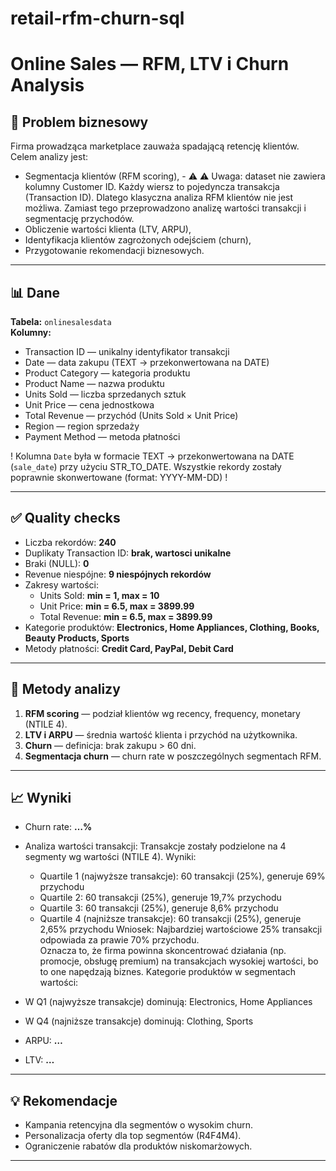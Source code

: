 # retail-rfm-churn-sql
# Online Sales — RFM, LTV i Churn Analysis

## 🎯 Problem biznesowy
Firma prowadząca marketplace zauważa spadającą retencję klientów.  
Celem analizy jest:
- Segmentacja klientów (RFM scoring), - ⚠️ ⚠️ Uwaga: dataset nie zawiera kolumny Customer ID. Każdy wiersz to pojedyncza transakcja (Transaction ID). Dlatego klasyczna analiza RFM klientów nie jest możliwa. 
Zamiast tego przeprowadzono analizę wartości transakcji i segmentację przychodów.
- Obliczenie wartości klienta (LTV, ARPU),
- Identyfikacja klientów zagrożonych odejściem (churn),
- Przygotowanie rekomendacji biznesowych.

---

## 📊 Dane
**Tabela:** `onlinesalesdata`  
**Kolumny:**
- Transaction ID — unikalny identyfikator transakcji  
- Date — data zakupu (TEXT → przekonwertowana na DATE)  
- Product Category — kategoria produktu  
- Product Name — nazwa produktu  
- Units Sold — liczba sprzedanych sztuk  
- Unit Price — cena jednostkowa  
- Total Revenue — przychód (Units Sold × Unit Price)  
- Region — region sprzedaży  
- Payment Method — metoda płatności
  
 ! Kolumna `Date` była w formacie TEXT → przekonwertowana na DATE (`sale_date`) przy użyciu STR_TO_DATE.
 Wszystkie rekordy zostały poprawnie skonwertowane (format: YYYY-MM-DD) !

---

## ✅ Quality checks
- Liczba rekordów: **240**  
- Duplikaty Transaction ID: **brak, wartosci unikalne**  
- Braki (NULL): **0**  
- Revenue niespójne: **9 niespójnych rekordów**  
- Zakresy wartości:  
  - Units Sold: **min = 1, max = 10**  
  - Unit Price: **min = 6.5, max = 3899.99**  
  - Total Revenue: **min = 6.5, max = 3899.99**  
- Kategorie produktów: **Electronics, Home Appliances, Clothing, Books, Beauty Products, Sports**  
- Metody płatności: **Credit Card, PayPal, Debit Card**

---

## 🔧 Metody analizy
1. **RFM scoring** — podział klientów wg recency, frequency, monetary (NTILE 4).  
2. **LTV i ARPU** — średnia wartość klienta i przychód na użytkownika.  
3. **Churn** — definicja: brak zakupu > 60 dni.  
4. **Segmentacja churn** — churn rate w poszczególnych segmentach RFM.  

---

## 📈 Wyniki 
- Churn rate: **…%**  
- Analiza wartości transakcji:
  Transakcje zostały podzielone na 4 segmenty wg wartości (NTILE 4).
  Wyniki:
  - Quartile 1 (najwyższe transakcje): 60 transakcji (25%), generuje 69% przychodu
  - Quartile 2: 60 transakcji (25%), generuje 19,7% przychodu
  - Quartile 3: 60 transakcji (25%), generuje 8,6% przychodu
  - Quartile 4 (najniższe transakcje): 60 transakcji (25%), generuje 2,65% przychodu
  Wniosek:
Najbardziej wartościowe 25% transakcji odpowiada za prawie 70% przychodu.  
Oznacza to, że firma powinna skoncentrować działania (np. promocje, obsługę premium) na transakcjach wysokiej wartości, bo to one napędzają biznes.
  Kategorie produktów w segmentach wartości:
- W Q1 (najwyższe transakcje) dominują: Electronics, Home Appliances
- W Q4 (najniższe transakcje) dominują: Clothing, Sports
  
- ARPU: **…**  
- LTV: **…**  

---

## 💡 Rekomendacje
- Kampania retencyjna dla segmentów o wysokim churn.  
- Personalizacja oferty dla top segmentów (R4F4M4).  
- Ograniczenie rabatów dla produktów niskomarżowych.  

---
